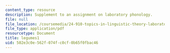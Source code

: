 ```yaml
---
content_type: resource
description: Supplement to an assignment on laboratory phonology.
file: null
file_location: /coursemedia/24-910-topics-in-linguistic-theory-laboratory-phonology-spring-2007/502e3c0e562f074fc0cf0b65f0fbac46_legumes1.pdf
file_type: application/pdf
resourcetype: Document
title: legumes1
uid: 502e3c0e-562f-074f-c0cf-0b65f0fbac46
---
```

